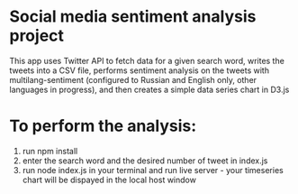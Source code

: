 # Social media sentiment analysis project

This app uses Twitter API to fetch data for a given search word, writes the tweets into a CSV file, performs sentiment analysis on the tweets with multilang-sentiment (configured to Russian and English only, other languages in progress), and then creates a simple data series chart in D3.js

# To perform the analysis:

1. run npm install
2. enter the search word and the desired number of tweet in index.js
3. run node index.js in your terminal and run live server - your timeseries chart will be dispayed in the local host window
